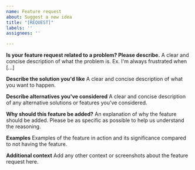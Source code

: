 ```yaml
---
name: Feature request
about: Suggest a new idea
title: "[REQUEST]"
labels: ''
assignees: ''

---
```


**Is your feature request related to a problem? Please describe.**
A clear and concise description of what the problem is. Ex. I'm always frustrated when [...]

**Describe the solution you'd like**
A clear and concise description of what you want to happen.

**Describe alternatives you've considered**
A clear and concise description of any alternative solutions or features you've considered.

**Why should this feature be added?**
An explanation of why the feature should be added. Please be as specific as possible to help us understand the reasoning.

**Examples**
Examples of the feature in action and its significance compared to not having the feature.

**Additional context**
Add any other context or screenshots about the feature request here.
